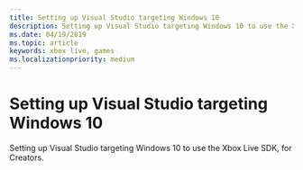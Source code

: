 ```yaml
---
title: Setting up Visual Studio targeting Windows 10
description: Setting up Visual Studio targeting Windows 10 to use the Xbox Live SDK, for Creators.
ms.date: 04/19/2019
ms.topic: article
keywords: xbox live, games
ms.localizationpriority: medium
---
```


# Setting up Visual Studio targeting Windows 10

Setting up Visual Studio targeting Windows 10 to use the Xbox Live SDK, for Creators.
